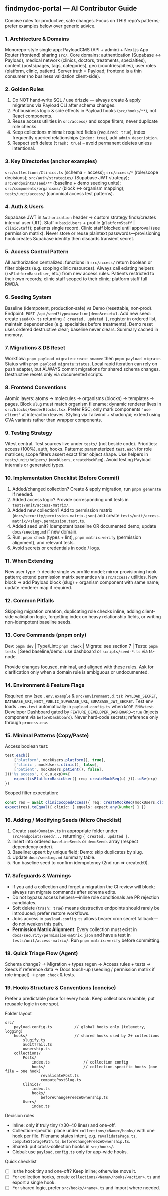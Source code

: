 ## findmydoc-portal — AI Contributor Guide

Concise rules for productive, safe changes. Focus on THIS repo’s patterns; prefer examples below over generic advice.

### 1. Architecture & Domains
Monorepo-style single app: PayloadCMS (API + admin) + Next.js App Router (frontend) sharing `src/`. Core domains: authentication (Supabase ↔ Payload), medical network (clinics, doctors, treatments, specialties), content (posts/pages, tags, categories), geo (countries/cities), user roles (platform, clinic, patient). Server truth = Payload; frontend is a thin consumer (no business validation client-side).

### 2. Golden Rules
1. Do NOT hand‑write SQL / use drizzle — always create & apply migrations via Payload CLI after schema changes.
2. Put business logic & side effects in Payload hooks (`src/hooks/**`), not React components.
3. Reuse access utilities in `src/access/` and scope filters; never duplicate role checks.
4. Keep collections minimal: required fields (`required: true`), index frequently queried relationships (`index: true`), add `admin.description`.
5. Respect soft delete (`trash: true`) – avoid permanent deletes unless intentional.

### 3. Key Directories (anchor examples)
`src/collections/Clinics.ts` (schema + access); `src/access/*` (role/scope decisions); `src/auth/strategies/` (Supabase JWT strategy); `src/endpoints/seed/**` (baseline + demo seeding units); `src/components/organisms/` (block ↔ organism mapping); `tests/unit/access/` (canonical access test patterns).

### 4. Auth & Users
Supabase JWT in `Authorization` header → custom strategy finds/creates internal user (JIT). Staff = `basicUsers` + profile (`platformStaff` | `clinicStaff`); patients single record. Clinic staff blocked until approval (see permission matrix). Never store or reuse plaintext passwords—provisioning hook creates Supabase identity then discards transient secret.

### 5. Access Control Pattern
All authorization centralized: functions in `src/access/` return boolean or filter objects (e.g. scoping clinic resources). Always call existing helpers (`isPlatformBasicUser`, etc.) from new access rules. Patients restricted to their own records; clinic staff scoped to their clinic; platform staff full RWDA.

### 6. Seeding System
Baseline (idempotent, production‑safe) vs Demo (resettable, non‑prod). Endpoint: `POST /api/seed?type=baseline|demo&reset=1`. Add new seed: create `seed<X>.ts` returning `{ created, updated }`, register in ordered list, maintain dependencies (e.g. specialties before treatments). Demo reset uses ordered destructive clear; baseline never clears. Summary cached in memory.

### 7. Migrations & DB Reset
Workflow: `pnpm payload migrate:create <name>` then `pnpm payload migrate`. Status with `pnpm payload migrate:status`. Local rapid iteration can rely on push adapter, but ALWAYS commit migrations for shared schema changes. Destructive resets only via documented scripts.

### 8. Frontend Conventions
Atomic layers: atoms → molecules → organisms (blocks) → templates → pages. Block `slug` must match organism filename; dynamic renderer lives in `src/blocks/RenderBlocks.tsx`. Prefer RSC; only mark components `'use client'` at interaction leaves. Styling via Tailwind + shadcn/ui; extend using CVA variants rather than wrapper components.

### 9. Testing Strategy
Vitest central. Test sources live under `tests/` (not beside code). Priorities: access (100%), auth, hooks. Patterns: parameterized `test.each` for role matrices; scope filters assert exact filter object shape. Use helpers in `tests/unit/helpers/` (`mockUsers`, `createMockReq`). Avoid testing Payload internals or generated types.

### 10. Implementation Checklist (Before Commit)
1. Added/changed collection? Create & apply migration, run `pnpm generate` if needed.
2. Added access logic? Provide corresponding unit tests in `tests/unit/access-matrix/`.
3. Added new collection? Add to permission matrix (`docs/security/permission-matrix.json`) and create `tests/unit/access-matrix/<slug>.permission.test.ts`.
4. Added seed unit? Idempotent baseline OR documented demo; update `docs/seeding.md` if new domain.
5. Run: `pnpm check` (types + lint), `pnpm matrix:verify` (permission alignment), and relevant tests.
6. Avoid secrets or credentials in code / logs.

### 11. When Extending
New user type → decide single vs profile model; mirror provisioning hook pattern; extend permission matrix semantics via `src/access/` utilities. New block → add Payload block (slug) + organism component with same name; update renderer map if required.

### 12. Common Pitfalls
Skipping migration creation, duplicating role checks inline, adding client-side validation logic, forgetting index on heavy relationship fields, or writing non-idempotent baseline seeds.

### 13. Core Commands (pnpm only)
Dev: `pnpm dev`  |  Type/Lint: `pnpm check`  |  Migrate: see section 7  |  Tests: `pnpm tests`  |  Seed baseline/demo: use dashboard or `scripts/seed-*.ts` via ts-node.

Provide changes focused, minimal, and aligned with these rules. Ask for clarification only when a domain rule is ambiguous or undocumented.

### 14. Environment & Feature Flags
Required env (see `.env.example` & `src/environment.d.ts`): `PAYLOAD_SECRET`, `DATABASE_URI`, `NEXT_PUBLIC_SUPABASE_URL`, `SUPABASE_JWT_SECRET`. Test env loads `.env.test` automatically in `payload.config.ts` when `NODE_ENV=test`. Developer Dashboard gated by `FEATURE_DEVELOPER_DASHBOARD=true` (injects component via `beforeDashboard`). Never hard‑code secrets; reference only through `process.env`.

### 15. Minimal Patterns (Copy/Paste)
Access boolean test:
```ts
test.each([
	['platform', mockUsers.platform(), true],
	['clinic', mockUsers.clinic(), false],
	['patient', mockUsers.patient(), false],
])('%s access', (_d,u,exp)=>{
	expect(isPlatformBasicUser({ req: createMockReq(u) })).toBe(exp)
})
```
Scoped filter expectation:
```ts
const res = await clinicScopedAccess({ req: createMockReq(mockUsers.clinic()) })
expect(res).toEqual({ clinic: { equals: expect.any(Number) } })
```

### 16. Adding / Modifying Seeds (Micro Checklist)
1. Create `seed<Domain>.ts` in appropriate folder under `src/endpoints/seed/...` returning `{ created, updated }`.
2. Insert into ordered `baselineSeeds` or `demoSeeds` array (respect dependency order).
3. Baseline: upsert by unique field; Demo: skip duplicates by slug.
4. Update `docs/seeding.md` summary table.
5. Run baseline seed to confirm idempotency (2nd run => created:0).

### 17. Safeguards & Warnings
- If you add a collection and forget a migration the CI review will block; always run migrate commands after schema edits.
- Do not bypass access helpers—inline role conditionals are PR rejection candidates.
- Soft delete (`trash: true`) means destructive endpoints should rarely be introduced; prefer restore workflows.
- Jobs access in `payload.config.ts` allows bearer cron secret fallback—do not weaken this path.
- **Permission Matrix Alignment**: Every collection must exist in `docs/security/permission-matrix.json` and have a test in `tests/unit/access-matrix/`. Run `pnpm matrix:verify` before committing.

### 18. Quick Triage Flow (Agent)
Schema change? → Migration + types regen → Access rules + tests → Seeds if reference data → Docs touch-up (seeding / permission matrix if role impact) → `pnpm check` & tests.

### 19. Hooks Structure & Conventions (concise)

Prefer a predictable place for every hook. Keep collections readable; put reusable logic in one spot.

Folder layout
```
src/
	payload.config.ts          // global hooks only (telemetry, logging)
	hooks/                     // shared hooks used by 2+ collections
		slugify.ts
		auditTrail.ts
		ownership.ts
	collections/
		Posts/
			index.ts               // collection config
			hooks/                 // collection-specific hooks (one file = one hook)
				revalidatePost.ts
				computePostSlug.ts
		Clinics/
			index.ts
			hooks/
				beforeChangeFreezeOwnership.ts
		Users/
			index.ts
```

Decision rules
- Inline: only if truly tiny (≤30–40 lines) and one-off.
- Collection-specific: place under `collections/<Name>/hooks/` with one hook per file. Filename states intent, e.g. `revalidatePage.ts`, `computeStoragePath.ts`, `beforeChangeFreezeOwnership.ts`.
- Shared: put cross-collection hooks in `src/hooks/`.
- Global: use `payload.config.ts` only for app-wide hooks.

Quick checklist
- [ ] Is the hook tiny and one-off? Keep inline; otherwise move it.
- [ ] For collection hooks, create `collections/<Name>/hooks/<action>.ts` and export a single hook.
- [ ] For shared logic, prefer `src/hooks/<name>.ts` and import where needed.
